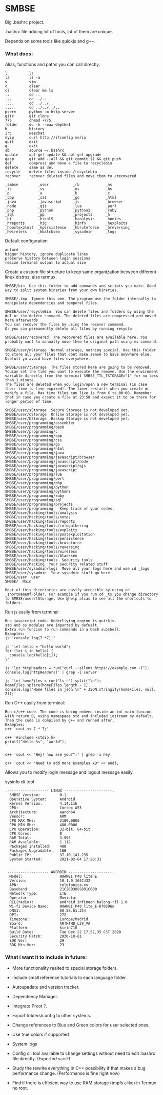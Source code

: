 # SMBSE
Big .bashrc project. 

.bashrc file adding lot of tools, lot of them are unique.

Depends on some tools like quickjs and g++.

### What does:
Alias, functions and paths you can call directly. 
```
l          ls
la         ls -a
v          vim
c          clear
cl         clear && ls
..         cd ..
...        cd ../..
....       cd ../../..
.....      cd ../../../..
pserv      python -m http.server
gitc       git clone
775        chmod +775
folder     du -h --max-depth=1
h          history
irc        weechat
myip       curl http://ifconfig.me/ip
quit       exit
q          exit
sb         source ~/.bashrc
update     apt-get update && apt-get upgrade
gacp       git add --all && git commit $1 && git push
del        compress and move a file to recyclebin
delete     same as del
recycle    delete files inside /recyclebin
recover    recover deleted files and move them to /recovered

_smbse         _user           _rb            _ns
_ts            _ss             _os            _bs
_p             _a              _b             _c
_cpp           _css            _go            _html
_java          _javascript     _js            _browser
_node          _qjs            _lua           _perl
_php           _python         _python2       _ruby
_sql           _pp             _projects      _h
_ht            _htoolS         _hanalysis     _hnotes
_hreports      _hig            _hinfo         _hexploits
_hpostexploit  _hpersistence   _hbruteforce   _hreversing
_hwireless     _hbalckseo      _sysadmin      _logs
```
  
  

Default configuration
```
autocd
bigger history, ignore duplicate lines
preserve history between login sessions
resize terminal output to actual size
```

Create a custom file structure to keep same organization between different linux distros, also termux.
```
SMBSE/bin  Use this folder to add commands and scripts you make. Good way to split system binaries from your own binaries.

SMBSE/.tmp  Ignore this one. The program use the folder internally to manipulate dependencies and temporal files.

SMBSE/user/recycleBin  You can delete files and folders by using the del or the delete command. The deleted files are compressed and moved here afterwards
You can recover the files by using the recover command.
Or you can permanently delete all files by running recycle.

SMBSE/user/recovered  The recovered files are available here. You probably want to manually move them to original path using mv command.

SMBSE/user/nStorage  Normal storage, nothing special. Use this folder to store all your files that dont make sense to have anywhere else. Usefull yo avoid have files everywhere.

SMBSE/user/tStorage  The files stored here are going to be removed. Youcan set the time you want to execute the remove. Use the enviroment variable directly from the terminal SMBSE_TTL_TSTORAGE="1" for no less than 1 minute.
The files are deleted when you login/open a new terminal (in case their time to live expired). The timer restarts when you create or modify a file. Max time files can live is from X to 00:00. Remember that in case you create a file at 23:58 and expect it to be there for longer period of time.

SMBSE/user/sStorage  Secure Storage is not developed yet.
SMBSE/user/oStorage  Online Storage is not developed yet.
SMBSE/user/bStorage  Backup Storage is not developed yet.
SMBSE/user/programming/assembler
SMBSE/user/programming/bash
SMBSE/user/programming/c
SMBSE/user/programming/cpp
SMBSE/user/programming/css
SMBSE/user/programming/go
SMBSE/user/programming/html
SMBSE/user/programming/java
SMBSE/user/programming/javascript/browser
SMBSE/user/programming/javascript/node
SMBSE/user/programming/javascript/qjs
SMBSE/user/programming/javascript
SMBSE/user/programming/lua
SMBSE/user/programming/perl
SMBSE/user/programming/php
SMBSE/user/programming/python
SMBSE/user/programming/python2
SMBSE/user/programming/ruby
SMBSE/user/programming/sql
SMBSE/user/programming/projects
SMBSE/user/programming   Keep track of your codes.
SMBSE/user/hacking/tools/analysis
SMBSE/user/hacking/tools/notes
SMBSE/user/hacking/tools/reports
SMBSE/user/hacking/tools/infogathering
SMBSE/user/hacking/tools/exploits
SMBSE/user/hacking/tools/postexploitation
SMBSE/user/hacking/tools/persistence
SMBSE/user/hacking/tools/bruteforce
SMBSE/user/hacking/tools/reversing
SMBSE/user/hacking/tools/wireless
SMBSE/user/hacking/tools/blackseo
SMBSE/user/hacking/tools  Security tools
SMBSE/user/hacking  Your security related stuff
SMBSE/user/sysadmin/logs  Move all your logs here and use cd _logs
SMBSE/user/sysadmin  Your sysadmin stuff go here
SMBSE/user  User
SMBSE/  Main

Most of this directories are easily accesible by using cd _shortNameOfFolder. For example if you run cd _ts you change directory to SMBSE/user/tStorage. Use @help alias to see all the shortcuts to folders.
```

Run js easily from terminal:
```
Run javascript code. Underliying engine is quickjs.
std and os modules are imported by defualt.
Extra run funcion to run commands in a bash subshell.
Examples:
js 'console.log(7 *7);'

js 'let hello = "hello world";
for (let i in hello) {
  console.log(hello[i]);
}'

js 'let httpHeaders = run("curl --silent https://example.com -I");     console.log(httpHeaders)' | grep -i server

js 'let homeFiles = run("ls ~").split("\n");
homeFiles.splice(homeFiles.length - 1);
console.log("Home files in json:\n" + JSON.stringify(homeFiles, null, 2));'
```
  

Run C++ easily from terminal:
```
Run c/c++ code. The code is being embeed inside an int main funcion with return 0, using namespace std and included iostream by default. Then the code is compiled by g++ and runned after.
Examples:
c++ 'cout << 7 * 7;'

c++ '#include <stdio.h>
printf("Hello %s", "world");
'

c++ 'cout << "Hey! how are you?";' | grep -i hey

c++ 'cout << "Need to add more examples xD" << endl;
```

Allows you to modify login message and logout message easily. 

sysinfo cli tool
```
.------------------- LINUX ----------------------.
  SMBSE Version:         0.1
  Operative System:      Android
  Kernel Version:        4.14.116
  CPU:                   Cortex-A53
  Architecture:          aarch64
  Vendor:                ARM
  CPU MAX MHz:           2189.0000
  CPU MIN MHz:           480.0000
  CPU Operation:         32-bit, 64-bit
  CPU Cores:             8
  RAM Total:             3.593
  RAM Available:         1.112
  Packages Installed:    488
  Packages Upgradable:   166
  Public IP:             37.10.141.235
  System Started:        2021-02-04 17:20:31


.------------------- ANDROID --------------------.
  Model:                 HUAWEI P40 lite E
  Version:               10.1.0.164C432
  APN:                   telefonica.es
  Baseband:              21C20B388S001C000
  Network Type:          LTE
  Operator:              Movistar
  RIL(radio):            android infineon balong-ril 1.0
  Wi-fi Device Name:     HUAWEI_P40_lite_E-8f0096e
  DNS1:                  80.58.61.254
  DPI:                   272
  Timezone:              Europe/Madrid
  Board:                 ARTHTHD_L29_VA
  Platform:              kirin710
  Build Date:            Tue Dec 22 17,52,35 CST 2020
  Security Patch:        2020-10-01
  SDK Ver:               29
  SDK Min-Ver:           23
```

### What i want it to include in future:
+ More functionality realted to special storage folders. 

+ Include small reference tutorials to each language folder. 

+ Autoupadate and version tracker. 

+ Dependency Manager. 

+ Integrate Proot ?.

+ Export folders/config to other systems. 

+ Change references to Blue and Green colors for user selected ones.

+ Use true colors if supported

+ System logs

+ Config cli tool available to change settings without need to edit .bashrc file directly. (Exported vars?) 

+ Study the rewrite everything in C++ possibility if that makes a bug performance change. (Performance is fine right now) 

+ Find if there is efficient way to use RAM storage (tmpfs alike) in Termux no root. 
